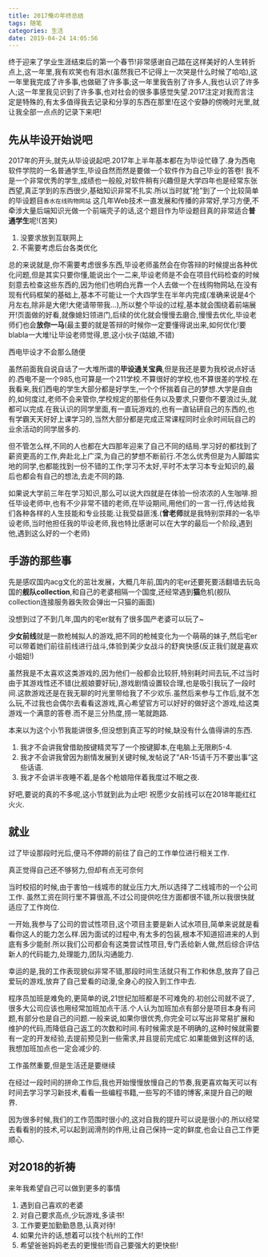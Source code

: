 ```yaml
---
title: 2017俺の年终总结
tags: 随笔
categories: 生活
date: 2019-04-24 14:05:56
---
```


终于迎来了学业生涯结束后的第一个春节!非常感谢自己踏在这样美好的人生转折点上,这一年里,我有欢笑也有泪水(虽然我已不记得上一次哭是什么时候了哈哈),这一年里我完成了许多事,也做砸了许多事;这一年里我告别了许多人,我也认识了许多人;这一年里我见识到了许多事,也对社会的很多事感觉失望.2017注定对我而言注定是特殊的,有太多值得我去记录和分享的东西在那里!在这个安静的傍晚时光里,就让我全部一点点的记录下来吧!

## 先从毕设开始说吧

2017年的开头,就先从毕设说起吧.2017年上半年基本都在为毕设忙碌了.身为西电软件学院的一名普通学生,毕设自然而然是要做一个软件作为自己毕业的答卷! 我不是一个非常优秀的学生,成绩也一般般,对软件稍有兴趣但是大学四年也是经常东张西望,真正学到的东西很少,基础知识非常不扎实.所以当时就”抢”到了一个比较简单的毕设题目<code>香水在线购物网站</code> 这几年Web技术一直发展和传播的非常好,学习方便,不牵涉大量后端知识光做一个前端壳子的话,这个题目作为毕设题目真的非常适合<strong>普通学生</strong>呢!(苦笑) 

1. 没要求放到互联网上
2. 不需要考虑后台各类优化

总的来说就是,你不需要考虑很多东西,毕设老师虽然会在你答辩的时候提出各种优化问题,但是其实只要你懂,能说出个一二来,毕设老师是不会在项目代码检查的时候刻意去检查这些东西的,因为他们也明白光靠一个人去做一个在线购物网站,在没有现有代码框架的基础上,基本不可能让一个大四学生在半年内完成(准确来说是4个月左右,除非是大佬!大佬请带带我…),所以整个毕设的过程,基本就会围绕着前端展开!页面做的好看,就像媳妇领进门,后续的优化就会慢慢去磨合,慢慢去优化,毕设老师们也会<strong>放你一马</strong>(最主要的就是答辩的时候你一定要懂得说出来,如何优化!要blabla一大堆!让毕设老师觉得,恩,这小伙子(姑娘,不错)

西电毕设才不会那么随便

虽然前面我自说自话了一大堆所谓的<strong>毕设通关宝典</strong>,但是我还是要为我校说点好话的.西电不是一个985,也可算是一个211学校.不算很好的学校,也不算很差的学校.在我看来,我们西电的学生大部分都是好学生,一个个怀揣着自己的梦想.大学是自由的,如何度过,老师不会来管你,学校规定的那些任务以及要求,只要你不要浪过头,就都可以完成.在我认识的同学里面,有一直玩游戏的,也有一直钻研自己的东西的,也有学霸天天好好上课学习的,当然大部分都是完成正常课程同时业余时间玩自己的业余活动的同学居多的.

但不管怎么样,不同的人也都在大四那年迎来了自己不同的结局.学习好的都找到了薪资更高的工作,奔赴北上广深,为自己的梦想不断前行.不怎么优秀但是为人脚踏实地的同学,也都能找到一份不错的工作;学习不太好,平时不太学习本专业知识的,最后也都会有自己的想法,去走不同的路.

如果说大学前三年在学习知识,那么可以说大四就是在体验一份浓浓的人生咖啡.担任毕设老师中,也有不少非常不错的老师,在毕设期间,用他们的一言一行,传达给我们各种各样的人生技能和专业技能.让我受益匪浅.(<strong>曾老师</strong>就是我特别崇拜的一名毕设老师,当时他担任我的毕设老师,我也特比感谢可以在大学的最后一个阶段,遇到他,遇到这么好的一个老师)

## 手游的那些事

先是感叹国内acg文化的茁壮发展，大概几年前,国内的宅er还要死要活翻墙去玩岛国的<strong>舰队collection</strong>,和自己的老婆相隔一个国度,还经常遇到<strong>猫</strong>危机(舰队collection连接服务器失败会弹出一只猫的画面)

没想到过了不到几年,国内的宅er就有了很多国产老婆可以玩了~

<strong>少女前线</strong>就是一款枪械拟人的游戏,把不同的枪械变化为一个萌萌的妹子,然后宅er可以带着她们前往前线进行战斗,体验到美少女战斗的舒爽快感(反正我们就是喜欢小姐姐!)

虽然我是不太喜欢这类游戏的,因为他们一般都会比较肝,特别耗时间去玩,不过当时由于其游戏性还不错(比舰娘要好玩),游戏剧情设置较合理,也是吸引我玩了一段时间.这款游戏还是在我无聊的时光里带给我了不少欢乐.虽然后来参与工作后,就不怎么玩,不过我也会偶尔去看看这游戏,真心希望官方可以好好的做好这个游戏,给这类游戏一个满意的答卷.而不是三分热度,捞一笔就跑路.

本来以为这个小节我能讲很多,但没想到真正写的时候,缺没有什么值得讲的东西.

1. 我才不会讲我曾借助按键精灵写了一个按键脚本,在电脑上无限刷5-4.
2. 我才不会讲我曾因为剧情发展到关键时候,发帖说了”AR-15请千万不要出事”这些话语.
3. 我才不会讲半夜睡不着,是各个枪娘陪伴着我度过不眠之夜.

好吧,要说的真的不多呢,这小节就到此为止吧! 祝愿少女前线可以在2018年能红红火火.

## 就业

过了毕设那段时光后,便马不停蹄的前往了自己的工作单位进行相关工作.

真正觉得自己还不够努力,但却有点无可奈何

当时校招的时候,由于害怕一线城市的就业压力大,所以选择了二线城市的一个公司工作.
虽然工资在同行里不算很高,不过公司提供吃住方面都很不错,所以我很快就适应了工作岗位.

一开始,我参与了公司的尝试性项目,这个项目主要是新人试水项目,简单来说就是看看你这人的能力怎么样.因为面试的过程中,有太多的包装,根本不知道招进来的人到底有多少能耐.所以我们公司都会有这类尝试性项目,专门丢给新人做,然后综合评估新人的代码能力,处理能力,团队沟通能力.

幸运的是,我的工作表现貌似非常不错,那段时间生活就只有工作和休息,放弃了自己爱玩的游戏,放弃了自己爱看的动漫,全身心的投入到工作中去.

程序员加班是难免的,更简单的说,21世纪加班都是不可难免的.初创公司就不说了,很多大公司应该也用经常加班加点干活.个人认为加班加点有部分是项目本身有问题,有部分也是自己的问题.一般来说,如果你很优秀,你完全可以写出非常易扩展和维护的代码,而降低自己返工的次数和时间.有时候需求是不明确的,这种时候就需要有一定的开发经验,去提前预见到一些需求,并且提前完成它.如果能做到这样的话,我想加班加点也一定会减少的.

工作虽然重要,但是生活还是要继续

在经过一段时间的拼命工作后,我也开始慢慢放慢自己的节奏,我更喜欢每天可以有时间去学习学习新技术,看看一些编程书籍,一些写的不错的博客,来提升自己的眼界.

因为很多时候,我们的工作范围时很小的,这对自我的提升可以说是很小的.所以经常去看看别的技术,可以起到润滑剂的作用,让自己保持一定的鲜度,也会让自己工作更顺心.

## 对2018的祈祷

来年我希望自己可以做到更多的事情

1. 遇到自己喜欢的老婆
2. 对自己要求高点,少玩游戏,多读书!
3. 工作要更加勤勤恳恳,认真对待!
4. 如果允许的话,想着可以找个杭州的工作!
5. 希望爸爸妈妈老去的更慢些!而自己要强大的更快些!








